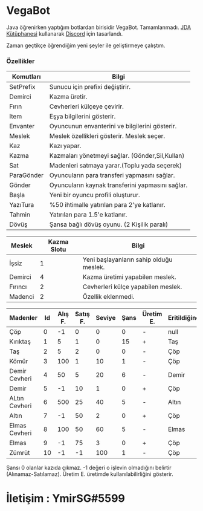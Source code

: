 # VegaBot
Java öğrenirken yaptığım botlardan birisidir VegaBot. Tamamlanmadı.
[JDA Kütüphanesi](https://github.com/DV8FromTheWorld/JDA) kullanarak [Discord](https://discord.com/) için tasarlandı.



Zaman geçtikçe öğrendiğim yeni şeyler ile geliştirmeye çalıştım.

### Özellikler

Komutları  | Bilgi 
------------- | ------------- 
SetPrefix  | Sunucu için prefixi değiştirir. 
Demirci  | Kazma üretir.
Fırın  | Cevherleri külçeye çevirir. 
Item  | Eşya bilgilerini gösterir.
Envanter  | Oyuncunun envanterini ve bilgilerini gösterir.
Meslek | Meslek özellikleri gösterir. Meslek seçer.
Kaz | Kazı yapar.
Kazma | Kazmaları yönetmeyi sağlar. (Gönder,Sil,Kullan)
Sat | Madenleri satmaya yarar.(Toplu yada seçerek)
ParaGönder | Oyuncuların para transferi yapmasını sağlar.
Gönder | Oyuncuların kaynak transferini yapmasını sağlar.
Başla | Yeni bir oyuncu profili oluşturur.
YazıTura | %50 ihtimalle yatırılan para 2'ye katlanır.
Tahmin | Yatırılan para 1.5'e katlanır.
Dövüş | Şansa bağlı dövüş oyunu. (2 Kişilik paralı)

Meslek  | Kazma Slotu | Bilgi 
------------- | ------------- | -------------
İşsiz | 1 | Yeni başlayanların sahip olduğu meslek.
Demirci | 4 | Kazma üretimi yapabilen meslek.
Fırıncı | 2 | Cevherleri külçe yapabilen meslek.
Madenci | 2 | Özellik eklenmedi.

Madenler | Id | Alış F. | Satış F.  | Seviye  | Şans  | Üretim E.  | Eritildiğinde
------------- | ------------- | ------------- | ------------- | ------------- | ------------- | ------------- | -------------
Çöp | 0 | -1 | 0 | 0 | 0 | - | null
Kırıktaş | 1 | 5 | 1 | 0 | 15 | + | Taş
Taş | 2 | 5 | 2 | 0 | 0 | - | Çöp
Kömür | 3 | 100 | 1 | 10 | 1 | - | Çöp
Demir Cevheri | 4 | 50 | 5 | 20 | 6 | - | Demir
Demir | 5 | -1 | 10 | 1 | 0 | + | Çöp
ALtın Cevheri | 6 | 500 | 25 | 40 |5 | - | Altın
Altın | 7 | -1 | 50 | 2 | 0 | + | Çöp
Elmas Cevheri | 8 | 100 | 50 | 60 | 5 | - | Elmas
Elmas | 9 | -1 | 75 | 3 | 0 | + | Çöp
Zümrüt | 10 | -1 | -1 | 100 | 1 | - | Çöp

Şansı 0 olanlar kazıda çıkmaz. -1 değeri o işlevin olmadığını belirtir (Alınamaz-Satılamaz). Üretim E. üretimde kullanılabilirliğini gösterir.
 
 # İletişim : YmirSG#5599
